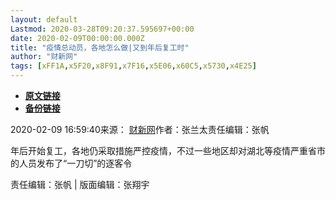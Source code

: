 ```yaml
---
layout: default
Lastmod: 2020-03-28T09:20:37.595697+00:00
date: 2020-02-09T00:00:00.000Z
title: "疫情总动员，各地怎么做|又到年后复工时"
author: "财新网"
tags: [xFF1A,x5F20,x8F91,x7F16,x5E06,x60C5,x5730,x4E25]
---
```


* [**原文链接**](http://china.caixin.com/2020-02-09/101513329.html)
* [**备份链接**](http://archive.ph/mKHqS)


2020-02-09 16:59:40来源： [财新网](https://china.caixin.com/2020-02-09/101513329.html)作者：张兰太责任编辑：张帆

年后开始复工，各地仍采取措施严控疫情，不过一些地区却对湖北等疫情严重省市的人员发布了“一刀切”的逐客令

责任编辑：张帆 | 版面编辑：张翔宇

